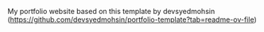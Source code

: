 My portfolio website based on this template by devsyedmohsin (https://github.com/devsyedmohsin/portfolio-template?tab=readme-ov-file)
